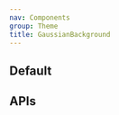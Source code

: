 ```yaml
---
nav: Components
group: Theme
title: GaussianBackground
---
```


## Default

<code src="./demos/index.tsx" nopadding></code>

## APIs

<API></API>
